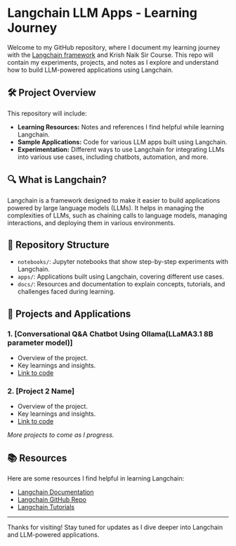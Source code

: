 # Langchain LLM Apps - Learning Journey

Welcome to my GitHub repository, where I document my learning journey with the [Langchain framework](https://langchain.com/) and Krish Naik Sir Course. This repo will contain my experiments, projects, and notes as I explore and understand how to build LLM-powered applications using Langchain.

## 🛠️ Project Overview

This repository will include:
- **Learning Resources:** Notes and references I find helpful while learning Langchain.
- **Sample Applications:** Code for various LLM apps built using Langchain.
- **Experimentation:** Different ways to use Langchain for integrating LLMs into various use cases, including chatbots, automation, and more.

## 🔍 What is Langchain?

Langchain is a framework designed to make it easier to build applications powered by large language models (LLMs). It helps in managing the complexities of LLMs, such as chaining calls to language models, managing interactions, and deploying them in various environments.

## 📁 Repository Structure

- `notebooks/`: Jupyter notebooks that show step-by-step experiments with Langchain.
- `apps/`: Applications built using Langchain, covering different use cases.
- `docs/`: Resources and documentation to explain concepts, tutorials, and challenges faced during learning.
  
## 🚀 Projects and Applications

### 1. **[Conversational Q&A Chatbot Using Ollama(LLaMA3.1 8B parameter model)]**

   - Overview of the project.
   - Key learnings and insights.
   - [Link to code]()

### 2. **[Project 2 Name]**
   - Overview of the project.
   - Key learnings and insights.
   - [Link to code]()

*More projects to come as I progress.*

## 📚 Resources

Here are some resources I find helpful in learning Langchain:
- [Langchain Documentation](https://python.langchain.com/en/latest/)
- [Langchain GitHub Repo](https://github.com/hwchase17/langchain)
- [Langchain Tutorials](https://www.youtube.com/channel/UCd5BZT1dzaM_lpmxP0o3POg)

---

Thanks for visiting! Stay tuned for updates as I dive deeper into Langchain and LLM-powered applications.
